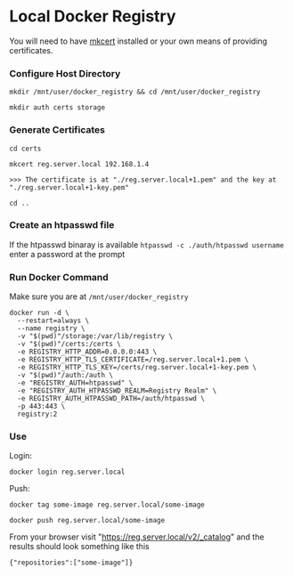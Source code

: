 # Local Docker Registry

You will need to have [mkcert](https://github.com/FiloSottile/mkcert) installed or your own means of providing certificates. 

### Configure Host Directory

```
mkdir /mnt/user/docker_registry && cd /mnt/user/docker_registry

mkdir auth certs storage
```

### Generate Certificates 

```
cd certs

mkcert reg.server.local 192.168.1.4

>>> The certificate is at "./reg.server.local+1.pem" and the key at "./reg.server.local+1-key.pem" 

cd ..
```

### Create an htpasswd file

If the htpasswd binaray is available `htpasswd -c ./auth/htpasswd username` enter a password at the prompt

### Run Docker Command

Make sure you are at `/mnt/user/docker_registry`

```
docker run -d \
  --restart=always \
  --name registry \
  -v "$(pwd)"/storage:/var/lib/registry \
  -v "$(pwd)"/certs:/certs \
  -e REGISTRY_HTTP_ADDR=0.0.0.0:443 \
  -e REGISTRY_HTTP_TLS_CERTIFICATE=/reg.server.local+1.pem \
  -e REGISTRY_HTTP_TLS_KEY=/certs/reg.server.local+1-key.pem \
  -v "$(pwd)"/auth:/auth \
  -e "REGISTRY_AUTH=htpasswd" \
  -e "REGISTRY_AUTH_HTPASSWD_REALM=Registry Realm" \
  -e REGISTRY_AUTH_HTPASSWD_PATH=/auth/htpasswd \
  -p 443:443 \
  registry:2
```

### Use

Login: 

`docker login reg.server.local`

Push: 

`docker tag some-image reg.server.local/some-image`

`docker push reg.server.local/some-image`

From your browser visit "https://reg.server.local/v2/_catalog" and the results should look something like this

```
{"repositories":["some-image"]}
```





